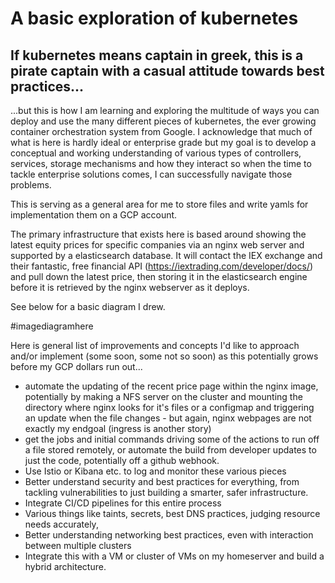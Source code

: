 A basic exploration of kubernetes
==============
If kubernetes means captain in greek, this is a pirate captain with a casual attitude towards best practices...
-------------
...but this is how I am learning and exploring the multitude of ways you can deploy and use the many different pieces of kubernetes, the ever growing container orchestration system from Google.  I acknowledge that much of what is here is hardly ideal or enterprise grade but my goal is to develop a conceptual and working understanding of various types of controllers, services, storage mechanisms and how they interact so when the time to tackle enterprise solutions comes, I can successfully navigate those problems.

This is serving as a general area for me to store files and write yamls for implementation them on a GCP account.

The primary infrastructure that exists here is based around showing the latest equity prices for specific companies via an nginx web server and supported by a elasticsearch database.  It will contact the IEX exchange and their fantastic, free financial API (https://iextrading.com/developer/docs/) and pull down the latest price, then storing it in the elasticsearch engine before it is retrieved by the nginx webserver as it deploys.  

See below for a basic diagram I drew.

#imagediagramhere

Here is general list of improvements and concepts I'd like to approach and/or implement (some soon, some not so soon) as this potentially grows before my GCP dollars run out...

* automate the updating of the recent price page within the nginx image, potentially by making a NFS server on the cluster and mounting the directory where nginx looks for it's files or a configmap and triggering an update when the file changes - but again, nginx webpages are not exactly my endgoal (ingress is another story)
* get the jobs and initial commands driving some of the actions to run off a file stored remotely, or automate the build from developer updates to just the code, potentially off a github webhook.
* Use Istio or Kibana etc. to log and monitor these various pieces
* Better understand security and best practices for everything, from tackling vulnerabilities to just building a smarter, safer infrastructure.
* Integrate CI/CD pipelines for this entire process
* Various things like taints, secrets, best DNS practices, judging resource needs accurately, 
* Better understanding networking best practices, even with interaction between multiple clusters
* Integrate this with a VM or cluster of VMs on my homeserver and build a hybrid architecture.


